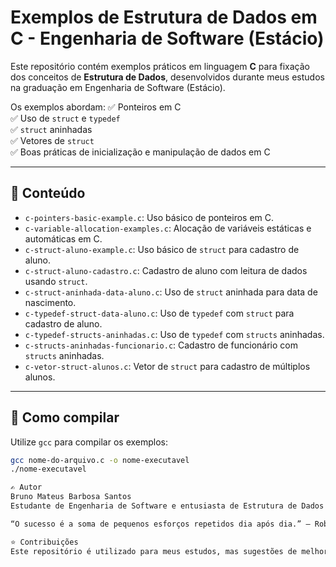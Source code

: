 # Exemplos de Estrutura de Dados em C - Engenharia de Software (Estácio)

Este repositório contém exemplos práticos em linguagem **C** para fixação dos conceitos de **Estrutura de Dados**, desenvolvidos durante meus estudos na graduação em Engenharia de Software (Estácio).

Os exemplos abordam:
✅ Ponteiros em C  
✅ Uso de `struct` e `typedef`  
✅ `struct` aninhadas  
✅ Vetores de `struct`  
✅ Boas práticas de inicialização e manipulação de dados em C

---

## 📂 Conteúdo

- `c-pointers-basic-example.c`: Uso básico de ponteiros em C.
- `c-variable-allocation-examples.c`: Alocação de variáveis estáticas e automáticas em C.
- `c-struct-aluno-example.c`: Uso básico de `struct` para cadastro de aluno.
- `c-struct-aluno-cadastro.c`: Cadastro de aluno com leitura de dados usando `struct`.
- `c-struct-aninhada-data-aluno.c`: Uso de `struct` aninhada para data de nascimento.
- `c-typedef-struct-data-aluno.c`: Uso de `typedef` com `struct` para cadastro de aluno.
- `c-typedef-structs-aninhadas.c`: Uso de `typedef` com `structs` aninhadas.
- `c-structs-aninhadas-funcionario.c`: Cadastro de funcionário com `structs` aninhadas.
- `c-vetor-struct-alunos.c`: Vetor de `struct` para cadastro de múltiplos alunos.

---

## 🚀 Como compilar

Utilize `gcc` para compilar os exemplos:

```bash
gcc nome-do-arquivo.c -o nome-executavel
./nome-executavel

✍️ Autor
Bruno Mateus Barbosa Santos
Estudante de Engenharia de Software e entusiasta de Estrutura de Dados e Algoritmos.

“O sucesso é a soma de pequenos esforços repetidos dia após dia.” – Robert Collier

⭐ Contribuições
Este repositório é utilizado para meus estudos, mas sugestões de melhorias são sempre bem-vindas!

